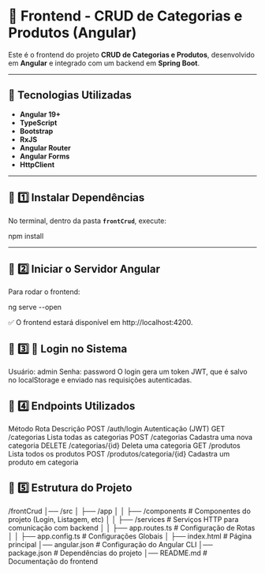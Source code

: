 # 🎨 Frontend - CRUD de Categorias e Produtos (Angular)

Este é o frontend do projeto **CRUD de Categorias e Produtos**, desenvolvido em **Angular** e integrado com um backend em **Spring Boot**.

---

## 🚀 Tecnologias Utilizadas
- **Angular 19+**
- **TypeScript**
- **Bootstrap**
- **RxJS**
- **Angular Router**
- **Angular Forms**
- **HttpClient**

---

## 📌 1️⃣ Instalar Dependências
No terminal, dentro da pasta **`frontCrud`**, execute:

npm install

---

## 📌 2️⃣ Iniciar o Servidor Angular
Para rodar o frontend:

ng serve --open

✅ O frontend estará disponível em http://localhost:4200.

## 📌 3️⃣  🔑 Login no Sistema
Usuário: admin
Senha: password
O login gera um token JWT, que é salvo no localStorage e enviado nas requisições autenticadas.

## 📌 4️⃣  Endpoints Utilizados
Método	Rota	Descrição
POST	/auth/login	Autenticação (JWT)
GET		/categorias	Lista todas as categorias
POST	/categorias	Cadastra uma nova categoria
DELETE	/categorias/{id}	Deleta uma categoria
GET		/produtos	Lista todos os produtos
POST	/produtos/categoria/{id}	Cadastra um produto em categoria

## 📌 5️⃣  Estrutura do Projeto
/frontCrud
│── /src
│   ├── /app
│   │   ├── /components        # Componentes do projeto (Login, Listagem, etc)
│   │   ├── /services          # Serviços HTTP para comunicação com backend
│   │   ├── app.routes.ts      # Configuração de Rotas
│   │   ├── app.config.ts      # Configurações Globais
│   ├── index.html              # Página principal
│── angular.json                # Configuração do Angular CLI
│── package.json                # Dependências do projeto
│── README.md                   # Documentação do frontend
